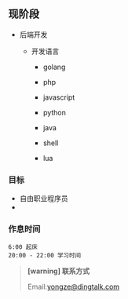 ## 现阶段
* 后端开发

  * 开发语言
    * golang

    * php

    * javascript

    * python

    * java

    * shell

    * lua

      

### 目标

* 自由职业程序员
* 



### 作息时间

	6:00 起床
	20:00 - 22:00 学习时间
	 


> **[warning] 联系方式**
>
> Email:yongze@dingtalk.com



